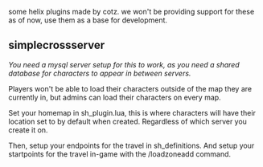 some helix plugins made by cotz. we won't be providing support for these as of now, use them as a base for development.

## simplecrossserver
*You need a mysql server setup for this to work, as you need a shared database for characters to appear in between servers.*

Players won't be able to load their characters outside of the map they are currently in, but admins can load their characters on every map.

Set your homemap in sh_plugin.lua, this is where characters will have their location set to by default when created. Regardless of which server you create it on.

Then, setup your endpoints for the travel in sh_definitions. And setup your startpoints for the travel in-game with the /loadzoneadd command.
